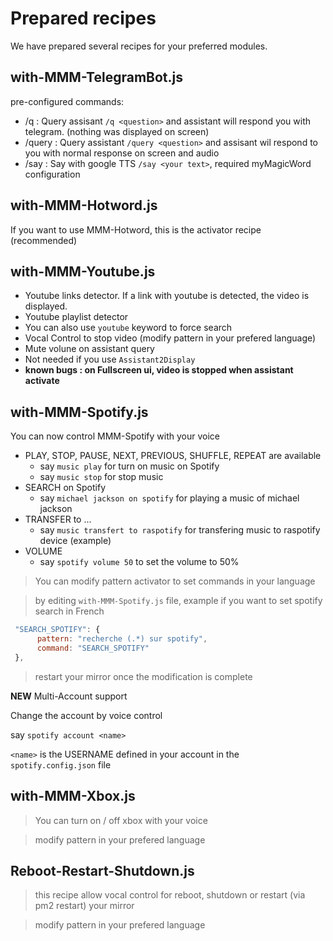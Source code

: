  
# Prepared recipes

We have prepared several recipes for your preferred modules.

## with-MMM-TelegramBot.js
 pre-configured commands:
 - /q : Query assisant `/q <question>` and assistant will respond you with telegram. (nothing was displayed on screen)
 - /query : Query assistant `/query <question>` and assisant wil respond to you with normal response on screen and audio
 - /say : Say with google TTS `/say <your text>`, required myMagicWord configuration

## with-MMM-Hotword.js
If you want to use MMM-Hotword, this is the activator recipe (recommended)

## with-MMM-Youtube.js
 - Youtube links detector. If a link with youtube is detected, the video is displayed.
 - Youtube playlist detector
 - You can also use `youtube` keyword to force search
 - Vocal Control to stop video (modify pattern in your prefered language)
 - Mute volune on assistant query
 - Not needed if you use `Assistant2Display`
 - **known bugs : on Fullscreen ui, video is stopped when assistant activate**

## with-MMM-Spotify.js
 You can now control MMM-Spotify with your voice
 - PLAY, STOP, PAUSE, NEXT, PREVIOUS, SHUFFLE, REPEAT are available
   - say `music play` for turn on music on Spotify
   - say `music stop` for stop music
 - SEARCH on Spotify
   - say `michael jackson on spotify` for playing a music of michael jackson
 - TRANSFER to ...
   - say `music transfert to raspotify` for transfering music to raspotify device (example)
 - VOLUME
   - say `spotify volume 50` to set the volume to 50%

> You can modify pattern activator to set commands in your language

> by editing `with-MMM-Spotify.js` file, example if you want to set spotify search in French
```js
 "SEARCH_SPOTIFY": {
      pattern: "recherche (.*) sur spotify",
      command: "SEARCH_SPOTIFY"
 },
```
> restart your mirror once the modification is complete

**NEW** Multi-Account support

Change the account by voice control<br>

say `spotify account <name>`

`<name>` is the USERNAME defined in your account in the `spotify.config.json` file

## with-MMM-Xbox.js
> You can turn on / off xbox with your voice

> modify pattern in your prefered language

## Reboot-Restart-Shutdown.js
> this recipe allow vocal control for reboot, shutdown or restart (via pm2 restart) your mirror

> modify pattern in your prefered language
